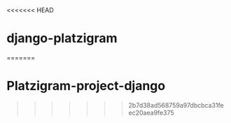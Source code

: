 <<<<<<< HEAD
# django-platzigram
=======
# Platzigram-project-django
>>>>>>> 2b7d38ad568759a97dbcbca31feec20aea9fe375
